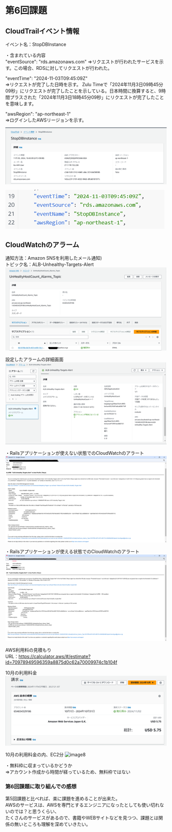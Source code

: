 # 第6回課題

## CloudTrailイベント情報
イベント名：StopDBInstance

・含まれている内容  
"eventSource": "rds.amazonaws.com"
⇒リクエストが行われたサービスを示す。この場合、RDSに対してリクエストが行われた。

 "eventTime": "2024-11-03T09:45:09Z"  
⇒リクエストが完了した日時を示す。
Zulu Timeで「2024年11月3日09時45分09秒」にリクエストが完了したことを示している。日本時間に換算すると、9時間プラスされた「2024年11月3日18時45分09秒」にリクエストが完了したことを意味します。

"awsRegion": "ap-northeast-1"  
⇒ログインしたAWSリージョンを示す。

![image1](/images06/最後にAWSを利用した記録①.png)  

![image2](/images06/最後にAWSを利用した記録②.png)  

## CloudWatchのアラーム

通知方法：Amazon SNSを利用したメール通知)  
トピック名：ALB-Unhealthy-Targets-Alert  
![image3](/images06/作成したAmazon-SNS.png)

設定したアラームの詳細画面  
![image7](/images06/CloudWatchのアラーム詳細画面.png)

・Railsアプリケーションが使えない状態でのCloudWatchのアラート  
![image4](/images06/Railsアプリケーションが使えない状態でのCloudWatchのアラート.png)  

・Railsアプリケーションが使える状態でのCloudWatchのアラート  
![image5](/images06/Railsアプリケーションが使える状態でのCloudWatchのアラート.png)  

AWS利用料の見積もり  
URL：https://calculator.aws/#/estimate?id=70978949596359a8875d0c62a70009974c1b104f

10月の利用料金  
![image6](/images06/AWS10月の利用料.png)  

10月の利用料金の内、EC2分
![image8](/image06/AWS10月の利用料(EC2).png)

・無料枠に収まっているかどうか  
⇒アカウント作成から時間が経っているため、無料枠ではない

### 第6回課題に取り組んでの感想
第5回課題と比べれば、楽に課題を進めることが出来た。  
AWSのサービスは、AWSを専門とするエンジニアになったとしても使い切れないのでは？と思うくらい、  
たくさんのサービスがあるので、書籍やWEBサイトなどを見つつ、課題とは関係の無いところも理解を深めていきたい。
